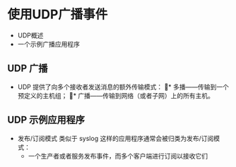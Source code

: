 # 使用UDP广播事件
* UDP概述
* 一个示例广播应用程序

## UDP 广播
* UDP 提供了向多个接收者发送消息的额外传输模式：
* 多播——传输到一个预定义的主机组；
* 广播——传输到网络（或者子网）上的所有主机。

## UDP 示例应用程序
* 发布/订阅模式 类似于 syslog 这样的应用程序通常会被归类为发布/订阅模式：
	* 一个生产者或者服务发布事件，而多个客户端进行订阅以接收它们




